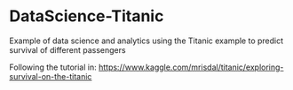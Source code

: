 # DataScience-Titanic
Example of data science and analytics using the Titanic example to predict survival of different passengers

Following the tutorial in: https://www.kaggle.com/mrisdal/titanic/exploring-survival-on-the-titanic
